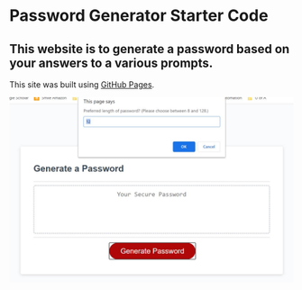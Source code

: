# Password Generator Starter Code


## This website is to generate a password based on your answers to a various prompts.

This site was built using [GitHub Pages](https://kfreeborg.github.io/password-generator/). 

![Getting Started](./Capture.jpg)


